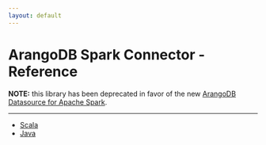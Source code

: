 ```yaml
---
layout: default
---
```

# ArangoDB Spark Connector - Reference

**NOTE:** this library has been deprecated in favor of the new [ArangoDB Datasource for Apache Spark](spark-connector-new.html).

---

- [Scala](spark-connector-reference-scala.html)
- [Java](spark-connector-reference-java.html)
